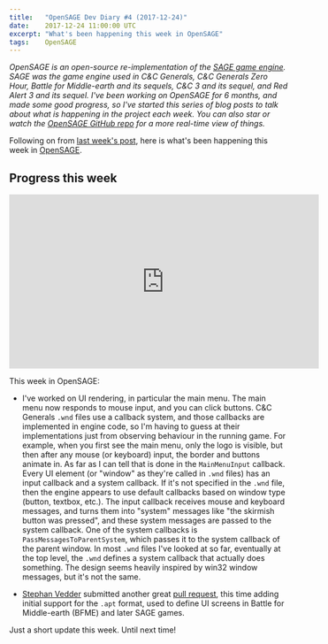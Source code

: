 ```yaml
---
title:   "OpenSAGE Dev Diary #4 (2017-12-24)"
date:    2017-12-24 11:00:00 UTC
excerpt: "What's been happening this week in OpenSAGE"
tags:    OpenSAGE
---
```


*OpenSAGE is an open-source re-implementation of the [SAGE game engine](https://en.wikipedia.org/wiki/SAGE_(game_engine)). SAGE was the game engine used in C&C Generals, C&C Generals Zero Hour, Battle for Middle-earth and its sequels, C&C 3 and its sequel, and Red Alert 3 and its sequel. I've been working on OpenSAGE for 6 months, and made some good progress, so I've started this series of blog posts to talk about what is happening in the project each week. You can also star or watch the [OpenSAGE GitHub repo](https://github.com/OpenSAGE/OpenSAGE) for a more real-time view of things.*

Following on from [last week's post](/blog/archive/2017/12/10/opensage-dev-diary-3-2017-12-17), here is what's been happening this week in [OpenSAGE](https://github.com/OpenSAGE/OpenSAGE).

## Progress this week

<iframe width="560" height="315" src="https://www.youtube.com/embed/ZcH15Eeh8Ng" frameborder="0" gesture="media" allow="encrypted-media" allowfullscreen></iframe>

This week in OpenSAGE:

* I've worked on UI rendering, in particular the main menu. The main menu now responds to mouse input, and you can click buttons. C&C Generals `.wnd` files use a callback system, and those callbacks are implemented in engine code, so I'm having to guess at their implementations just from observing behaviour in the running game. For example, when you first see the main menu, only the logo is visible, but then after any mouse (or keyboard) input, the border and buttons animate in. As far as I can tell that is done in the `MainMenuInput` callback. Every UI element (or "window" as they're called in `.wnd` files) has an input callback and a system callback. If it's not specified in the `.wnd` file, then the engine appears to use default callbacks based on window type (button, textbox, etc.). The input callback receives mouse and keyboard messages, and turns them into "system" messages like "the skirmish button was pressed", and these system messages are passed to the system callback. One of the system callbacks is `PassMessagesToParentSystem`, which passes it to the system callback of the parent window. In most `.wnd` files I've looked at so far, eventually at the top level, the `.wnd` defines a system callback that actually does something. The design seems heavily inspired by win32 window messages, but it's not the same.

* [Stephan Vedder](https://github.com/feliwir) submitted another great [pull request](https://github.com/OpenSAGE/OpenSAGE/pull/12), this time adding initial support for the `.apt` format, used to define UI screens in Battle for Middle-earth (BFME) and later SAGE games.

Just a short update this week. Until next time!